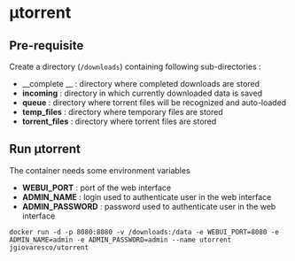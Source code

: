 
# µtorrent

## Pre-requisite

Create a directory (``/downloads``) containing following sub-directories : 

* __complete __ : directory where completed downloads are stored
* __incoming__ : directory in which currently downloaded data is saved
* __queue__ : directory where torrent files will be recognized and auto-loaded
* __temp_files__ : directory where temporary files are stored
* __torrent_files__ : directory where torrent files are stored

## Run µtorrent

The container needs some environment variables

* __WEBUI_PORT__ : port of the web interface
* __ADMIN_NAME__ : login used to authenticate user in the web interface
* __ADMIN_PASSWORD__ : password used to authenticate user in the web interface

```
docker run -d -p 8080:8080 -v /downloads:/data -e WEBUI_PORT=8080 -e ADMIN_NAME=admin -e ADMIN_PASSWORD=admin --name utorrent jgiovaresco/utorrent
```